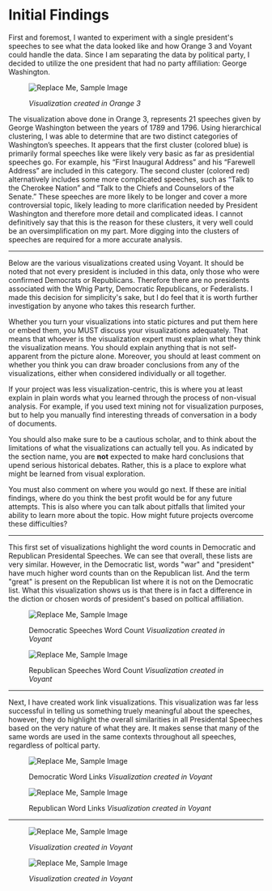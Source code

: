 # Initial Findings

First and foremost, I wanted to experiment with a single president's speeches to see what the data looked like and how Orange 3 and Voyant could handle the data. Since I am separating the data by political party, I decided to utilize the one president that had no party affiliation: George Washington.


<figure>

![Replace Me, Sample Image](imgs/gwhc.png)

<figcaption>

*Visualization created in Orange 3*

</figcaption>

</figure>


The visualization above done in Orange 3, represents 21 speeches given by George Washington between the years of 1789 and 1796. Using hierarchical clustering, I was able to determine that are two distinct categories of Washington’s speeches. It appears that the first cluster (colored blue) is primarily formal speeches like were likely very basic as far as presidential speeches go. For example, his “First Inaugural Address” and his “Farewell Address” are included in this category. The second cluster (colored red) alternatively includes some more complicated speeches, such as “Talk to the Cherokee Nation” and “Talk to the Chiefs and Counselors of the Senate.” These speeches are more likely to be longer and cover a more controversial topic, likely leading to more clarification needed by President Washington and therefore more detail and complicated ideas. I cannot definitively say that this is the reason for these clusters, it very well could be an oversimplification on my part. More digging into the clusters of speeches are required for a more accurate analysis.

---

Below are the various visualizations created using Voyant. It should be noted that not every president is included in this data, only those who were confirmed Democrats or Republicans. Therefore there are no presidents associated with the Whig Party, Democratic Republicans, or Federalists. I made this decision for simplicity's sake, but I do feel that it is worth further investigation by anyone who takes this research further.

Whether you turn your visualizations into static pictures and put them here or embed them, you MUST discuss your visualizations adequately. That means that whoever is the visualization expert must explain what they think the visualization means. You should explain anything that is not self-apparent from the picture alone. Moreover, you should at least comment on whether you think you can draw broader conclusions from any of the visualizations, either when considered individually or all together.

If your project was less visualization-centric, this is where you at least explain in plain words what you learned through the process of non-visual analysis. For example, if you used text mining not for visualization purposes, but to help you manually find interesting threads of conversation in a body of documents.

You should also make sure to be a cautious scholar, and to think about the limitations of what the visualizations can actually tell you. As indicated by the section name, you are **not** expected to make hard conclusions that upend serious historical debates. Rather, this is a place to explore what might be learned from visual exploration.

You must also comment on where you would go next. If these are initial findings, where do you think the best profit would be for any future attempts. This is also where you can talk about pitfalls that limited your ability to learn more about the topic. How might future projects overcome these difficulties?

---

This first set of visualizations highlight the word counts in Democratic and Republican Presidental Speeches. We can see that overall, these lists are very similar. However, in the Democratic list, words "war" and "president" have much higher word counts than on the Republican list. And the term "great" is present on the Republican list where it is not on the Democratic list. What this visualization shows us is that there is in fact a difference in the diction or chosen words of president's based on poltical affiliation. 

<figure>

![Replace Me, Sample Image](imgs/dem_wordcount.PNG)

<figcaption>

Democratic Speeches Word Count *Visualization created in Voyant*

</figcaption>

</figure>


<figure>

![Replace Me, Sample Image](imgs/rep_wordcount.PNG)

<figcaption>

Republican Speeches Word Count *Visualization created in Voyant*

</figcaption>

</figure>

---

Next, I have created work link visualizations. This visualization was far less successful in telling us something truely meaningful about the speeches, however, they do highlight the overall similarities in all Presidental Speeches based on the very nature of what they are. It makes sense that many of the same words are used in the same contexts throughout all speeches, regardless of poltical party.

<figure>

![Replace Me, Sample Image](imgs/dem_wordlinks.PNG)

<figcaption>

Democratic Word Links *Visualization created in Voyant*

</figcaption>

</figure>


<figure>

![Replace Me, Sample Image](imgs/rep_wordlinks.PNG)

<figcaption>

Republican Word Links *Visualization created in Voyant*

</figcaption>

</figure>

---

<figure>

![Replace Me, Sample Image](imgs/dem_trends.PNG)

<figcaption>

*Visualization created in Voyant*

</figcaption>

</figure>

<figure>

![Replace Me, Sample Image](imgs/rep_trends.PNG)

<figcaption>

*Visualization created in Voyant*

</figcaption>

</figure>
